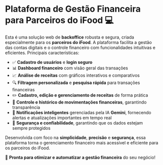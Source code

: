# Plataforma de Gestão Financeira para Parceiros do iFood 💻

Esta é uma solução web de **backoffice** robusta e segura, criada especialmente para os **parceiros do iFood**. A plataforma facilita a gestão das contas digitais e o controle financeiro com funcionalidades intuitivas e eficientes. Principais características:

- ✅ **Cadastro de usuários** e **login seguro**
- 📊 **Dashboard financeiro** com visão geral das transações
- 📈 **Análise de receitas** com gráficos interativos e comparativos
- 🔍 **Filtragem personalizada** e **pesquisa rápida** para transações financeiras
- ✏️ **Cadastro, edição e gerenciamento de receitas** de forma prática
- 📅 **Controle e histórico de movimentações financeiras**, garantindo transparência
- 🔔 **Notificações inteligentes** gerenciadas pela IA **Gemini**, fornecendo alertas e atualizações importantes em tempo real
- 🔐 **Segurança e confiabilidade**, garantindo que os dados estejam sempre protegidos

Desenvolvida com foco na **simplicidade**, **precisão** e **segurança**, essa plataforma torna o gerenciamento financeiro mais acessível e eficiente para os parceiros do iFood.

🚀 **Pronta para otimizar e automatizar a gestão financeira** do seu negócio!
